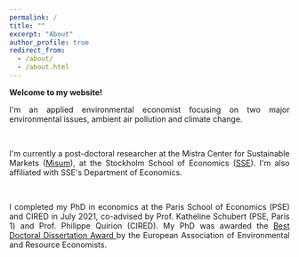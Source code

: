 ```yaml
---
permalink: /
title: ""
excerpt: "About"
author_profile: true
redirect_from: 
  - /about/
  - /about.html
---
```

__Welcome to my website!__



<p align="justify">I'm an applied environmental economist focusing on two major environmental issues, ambient air pollution and climate change.</p>
<br/>
<p align="justify">I'm currently a post-doctoral researcher at the Mistra Center for Sustainable Markets (<a href="https://www.hhs.se/en/research/institutes/misum-startpage/">Misum</a>), at the Stockholm School of Economics (<a href="https://www.hhs.se/en/research/departments/de/">SSE</a>). I'm also affiliated with SSE's Department of Economics.</p>
<br/>
<p align="justify">I completed my PhD in economics at the Paris School of Economics (PSE) and CIRED in July 2021, co-advised by Prof. Katheline Schubert (PSE, Paris 1) and Prof. Philippe Quirion (CIRED). My PhD was awarded the <a href="https://www.eaere.org/best-european-doctoral-dissertation-award/">Best Doctoral Dissertation Award </a> by the European Association of Environmental and Resource Economists.</p>

